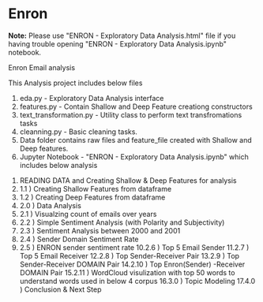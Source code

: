 # Enron

**Note:** Please use "ENRON - Exploratory Data Analysis.html" file if you having trouble opening "ENRON - Exploratory Data Analysis.ipynb" notebook.

Enron Email analysis

This Analysis project includes below files
1) eda.py - Exploratory Data Analysis interface
2) features.py - Contain Shallow and Deep Feature creationg constructors
3) text_transformation.py - Utility class to perform text transfromations tasks
4) cleanning.py - Basic cleaning tasks.
5) Data folder contains raw files and feature_file created with Shallow and Deep features.
6) Jupyter Notebook - "ENRON - Exploratory Data Analysis.ipynb" which includes below analysis

1. READING DATA and Creating Shallow & Deep Features for analysis
2. 1.1 ) Creating Shallow Features from dataframe
3. 1.2 ) Creating Deep Features from dataframe
4. 2.0 ) Data Analysis
5. 2.1 ) Visualzing count of emails over years
6. 2.2 ) Simple Sentiment Analysis (with Polarity and Subjectivity)
7. 2.3 ) Sentiment Analysis between 2000 and 2001
8. 2.4 ) Sender Domain Sentiment Rate
9. 2.5 ) ENRON sender sentiment rate
10.2.6 ) Top 5 Email Sender
11.2.7 ) Top 5 Email Receiver
12.2.8 ) Top Sender-Receiver Pair
13.2.9 ) Top Sender-Receiver DOMAIN Pair
14.2.10 ) Top Enron(Sender) -Receiver DOMAIN Pair
15.2.11 ) WordCloud visulization with top 50 words to understand words used in below 4 corpus
16.3.0 ) Topic Modeling
17.4.0 ) Conclusion & Next Step 

